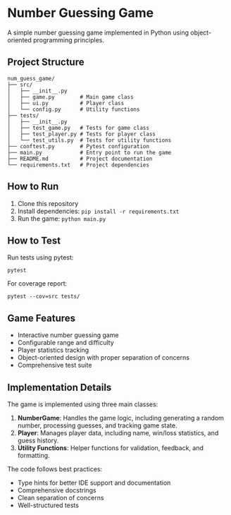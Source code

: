 # Number Guessing Game

A simple number guessing game implemented in Python using object-oriented programming principles.

## Project Structure

```
num_guess_game/
├── src/
│   ├── __init__.py
│   ├── game.py        # Main game class
│   ├── ui.py          # Player class
│   └── config.py      # Utility functions
├── tests/
│   ├── __init__.py
│   ├── test_game.py   # Tests for game class
│   ├── test_player.py # Tests for player class
│   └── test_utils.py  # Tests for utility functions
├── conftest.py        # Pytest configuration
├── main.py            # Entry point to run the game
├── README.md          # Project documentation
└── requirements.txt   # Project dependencies
```

## How to Run

1. Clone this repository
2. Install dependencies: `pip install -r requirements.txt`
3. Run the game: `python main.py`

## How to Test

Run tests using pytest:

```
pytest
```

For coverage report:

```
pytest --cov=src tests/
```

## Game Features

- Interactive number guessing game
- Configurable range and difficulty
- Player statistics tracking
- Object-oriented design with proper separation of concerns
- Comprehensive test suite

## Implementation Details

The game is implemented using three main classes:

1. **NumberGame**: Handles the game logic, including generating a random number, processing guesses, and tracking game state.
2. **Player**: Manages player data, including name, win/loss statistics, and guess history.
3. **Utility Functions**: Helper functions for validation, feedback, and formatting.

The code follows best practices:
- Type hints for better IDE support and documentation
- Comprehensive docstrings
- Clean separation of concerns
- Well-structured tests
